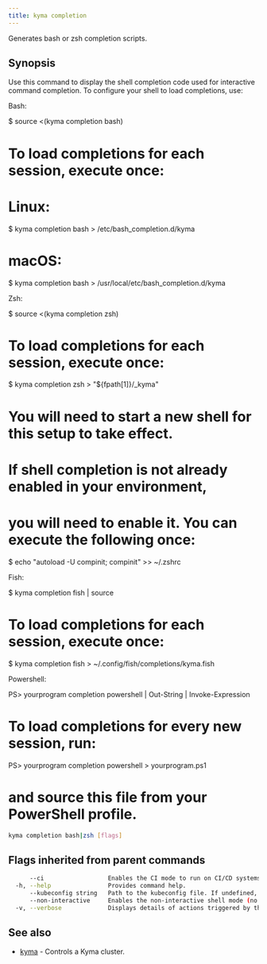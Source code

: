 ```yaml
---
title: kyma completion
---
```


Generates bash or zsh completion scripts.

## Synopsis

Use this command to display the shell completion code used for interactive command completion. 
To configure your shell to load completions, use:

Bash:

  $ source <(kyma completion bash)

  # To load completions for each session, execute once:
  # Linux:
  $ kyma completion bash > /etc/bash_completion.d/kyma
  # macOS:
  $ kyma completion bash > /usr/local/etc/bash_completion.d/kyma

Zsh:

  $ source <(kyma completion zsh)

  # To load completions for each session, execute once:
  $ kyma completion zsh > "${fpath[1]}/_kyma"

  # You will need to start a new shell for this setup to take effect.

  # If shell completion is not already enabled in your environment,
  # you will need to enable it.  You can execute the following once:

  $ echo "autoload -U compinit; compinit" >> ~/.zshrc

Fish:

  $ kyma completion fish | source

  # To load completions for each session, execute once:
  $ kyma completion fish > ~/.config/fish/completions/kyma.fish

Powershell:

  PS> yourprogram completion powershell | Out-String | Invoke-Expression

  # To load completions for every new session, run:
  PS> yourprogram completion powershell > yourprogram.ps1
  # and source this file from your PowerShell profile.


```bash
kyma completion bash|zsh [flags]
```

## Flags inherited from parent commands

```bash
      --ci                  Enables the CI mode to run on CI/CD systems. It avoids any user interaction (such as no dialog prompts) and ensures that logs are formatted properly in log files (such as no spinners for CLI steps).
  -h, --help                Provides command help.
      --kubeconfig string   Path to the kubeconfig file. If undefined, Kyma CLI uses the KUBECONFIG environment variable, or falls back "/$HOME/.kube/config".
      --non-interactive     Enables the non-interactive shell mode (no colorized output, no spinner)
  -v, --verbose             Displays details of actions triggered by the command.
```

## See also

* [kyma](#kyma-kyma)	 - Controls a Kyma cluster.

